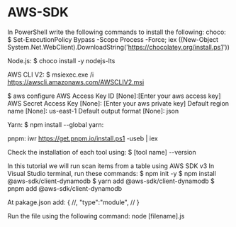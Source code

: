 # AWS-SDK

In PowerShell write the following commands to install the following:
choco:
$ Set-ExecutionPolicy Bypass -Scope Process -Force; iex ((New-Object System.Net.WebClient).DownloadString('https://chocolatey.org/install.ps1'))

Node.js:
$ choco install -y nodejs-lts

AWS CLI V2:
$ msiexec.exe /i https://awscli.amazonaws.com/AWSCLIV2.msi

$ aws configure
AWS Access Key ID [None]:[Enter your aws access key]
AWS Secret Access Key [None]: [Enter your aws private key]
Default region name [None]: us-east-1
Default output format [None]: json

Yarn:
$ npm install --global yarn:

pnpm:
iwr https://get.pnpm.io/install.ps1 -useb | iex

Check the installation of each tool using:
$ [tool name] --version

In this tutorial we will run scan items from a table using AWS SDK v3
In Visual Studio terminal, run these commands:
$ npm init -y
$ npm install @aws-sdk/client-dynamodb
$ yarn add @aws-sdk/client-dynamodb
$ pnpm add @aws-sdk/client-dynamodb

At pakage.json add:
{
 //,
 "type":"module",
 //
}

Run the file using the following command:
node [filename].js
